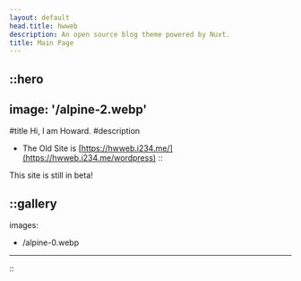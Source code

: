 ```yaml
---
layout: default
head.title: hwweb
description: An open source blog theme powered by Nuxt.
title: Main Page
---
```


::hero
---
image: '/alpine-2.webp'
---
#title
Hi, I am Howard.
#description
-   The Old Site is [https://hwweb.i234.me/](https://hwweb.i234.me/wordpress)
::

This site is still in beta!

::gallery
---
images:
  - /alpine-0.webp
---
::
<a rel="me" href="https://mas.to/@ictech"></a>
